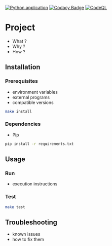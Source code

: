 [![Python application](https://github.com/fleuryc/oc_ingenieur-ia_P5-Segmentez-des-clients-d-un-site-e-commerce/actions/workflows/python-app.yml/badge.svg)](https://github.com/fleuryc/oc_ingenieur-ia_P5-Segmentez-des-clients-d-un-site-e-commerce/actions/workflows/python-app.yml)
[![Codacy Badge](https://app.codacy.com/project/badge/Grade/acbad042d6594e0d88a3443d573d3dfd)](https://www.codacy.com/gh/fleuryc/oc_ingenieur-ia_P5-Segmentez-des-clients-d-un-site-e-commerce/dashboard)
[![CodeQL](https://github.com/fleuryc/oc_ingenieur-ia_P5-Segmentez-des-clients-d-un-site-e-commerce/actions/workflows/codeql-analysis.yml/badge.svg)](https://github.com/fleuryc/oc_ingenieur-ia_P5-Segmentez-des-clients-d-un-site-e-commerce/actions/workflows/codeql-analysis.yml)

# Project

-   What ?
-   Why ?
-   How ?

## Installation

### Prerequisites

-   environment variables
-   external programs
-   compatible versions

```bash
make install
```

### Dependencies

-   Pip

```bash
pip install -r requirements.txt
```

## Usage

### Run

-   execution instructions

### Test

```bash
make test
```

## Troubleshooting

-   known issues
-   how to fix them
